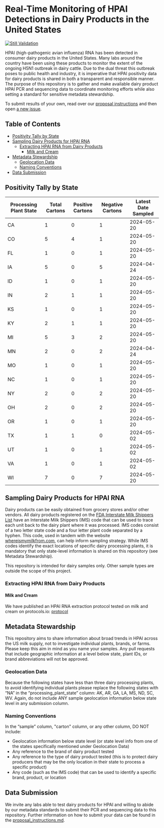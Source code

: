 # Real-Time Monitoring of HPAI Detections in Dairy Products in the United States

[![Still Validation](https://github.com/dholab/dairy-hpai-monitoring/actions/workflows/validate.yml/badge.svg)](https://github.com/dholab/dairy-hpai-monitoring/actions/workflows/validate.yml)

HPAI (high-pathogenic avian influenza) RNA has been detected in consumer dairy products in the United States. Many labs around the country have been using these products to monitor the extent of the ongoing H5N1 outbreak in dairy cattle. Due to the dual threat this outbreak poses to public health and industry, it is imperative that HPAI positivity data for dairy products is shared in both a transparent and responsible manner. The purpose of this repository is to gather and make available dairy product HPAI PCR and sequencing data to coordinate monitoring efforts while also setting a standard for sensitive metadata stewardship.

To submit results of your own, read over our [proposal instructions](docs/proposal_instructions.md) and then open [a new issue](https://github.com/dholab/dairy-hpai-monitoring/issues/new).
## Table of Contents

-   [Positivity Tally by State](#positivity-tally-by-state)
-   [Sampling Dairy Products for HPAI RNA](#sampling-dairy-products-for-hpai-rna)
    -   [Extracting HPAI RNA from Dairy Products](#extracting-hpai-rna-from-dairy-products)
        -   [Milk and Cream](#milk-and-cream)
-   [Metadata Stewardship](#metadata-stewardship)
    -   [Geolocation Data](#geolocation-data)
    -   [Naming Conventions](#naming-conventions)
-   [Data Submission](#data-submission)

## Positivity Tally by State

Processing Plant State  |  Total Cartons  |  Positive Cartons  |  Negative Cartons  |  Latest Date Sampled
------------------------|-----------------|--------------------|--------------------|---------------------
CA                      |  1              |  0                 |  1                 |  2024-05-20
CO                      |  5              |  4                 |  1                 |  2024-05-20
FL                      |  1              |  0                 |  1                 |  2024-05-20
IA                      |  5              |  0                 |  5                 |  2024-04-24
ID                      |  1              |  0                 |  1                 |  2024-05-20
IN                      |  2              |  1                 |  1                 |  2024-05-20
KS                      |  1              |  0                 |  1                 |  2024-05-20
KY                      |  2              |  1                 |  1                 |  2024-05-20
MI                      |  5              |  3                 |  2                 |  2024-05-20
MN                      |  2              |  0                 |  2                 |  2024-04-24
MO                      |  1              |  0                 |  1                 |  2024-05-20
NC                      |  1              |  0                 |  1                 |  2024-05-20
NY                      |  2              |  0                 |  2                 |  2024-05-20
OH                      |  2              |  0                 |  2                 |  2024-05-20
OR                      |  1              |  0                 |  1                 |  2024-05-20
TX                      |  1              |  1                 |  0                 |  2024-05-02
UT                      |  1              |  0                 |  1                 |  2024-05-02
VA                      |  1              |  0                 |  1                 |  2024-05-02
WI                      |  7              |  0                 |  7                 |  2024-05-20

## Sampling Dairy Products for HPAI RNA

Dairy products can be easily obtained from grocery stores and/or other vendors. All dairy products registered on the [FDA Interstate Milk Shippers List](https://www.fda.gov/food/federalstate-food-programs/interstate-milk-shippers-list#rules) have an Interstate Milk Shippers (IMS) code that can be used to trace each unit back to the dairy plant where it was processed. IMS codes consist of a two letter state code and a four letter plant code separated by a hyphen. This code, used in tandem with the website [whereismymilkfrom.com](https://www.whereismymilkfrom.com), can help inform sampling strategy. While IMS codes identify the exact locations of specific dairy processing plants, it is mandatory that only state-level information is shared on this repository (see Metadata Stewardship).

This repository is intended for dairy samples only. Other sample types are outside the scope of this project.

### Extracting HPAI RNA from Dairy Products

#### Milk and Cream

We have published an HPAI RNA extraction protocol tested on milk and cream on protocols.io: [protocol](https://www.protocols.io/view/rna-extraction-from-milk-for-hpai-surveillance-dczp2x5n.html)

## Metadata Stewardship

This repository aims to share information about broad trends in HPAI across the US milk supply, not to investigate individual plants, brands, or farms. Please keep this aim in mind as you name your samples. Any pull requests that include geographic information at a level below state, plant IDs, or brand abbreviations will not be approved.

### Geolocation Data

Because the following states have less than three dairy processing plants, to avoid identifying individual plants please replace the following states with “NA” in the “processing_plant_state” column: AK, AR, GA, LA, MS, ND, SC, WV. Again, do not include ANY sample geolocation information below state level in any submission column.

### Naming Conventions

In the “sample” column, "carton" column, or any other column, DO NOT include:

-   Geolocation information below state level (or state level info from one of the states specifically mentioned under Geolocation Data)
-   Any reference to the brand of dairy product tested
-   Any reference to the type of dairy product tested (this is to protect dairy producers that may be the only location in their state to process a specific product)
-   Any code (such as the IMS code) that can be used to identify a specific brand, product, or location

## Data Submission

We invite any labs able to test dairy products for HPAI and willing to abide by our metadata standards to submit their PCR and sequencing data to this repository. Further information on how to submit your data can be found in the [proposal_instructions.md](docs/proposal_instructions.md).
